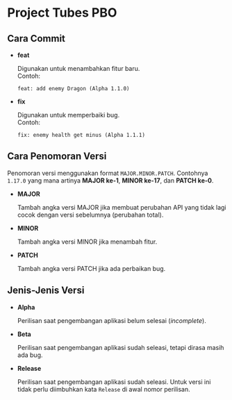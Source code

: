 # Project Tubes PBO

## Cara Commit

- **feat**

  Digunakan untuk menambahkan fitur baru.  
  Contoh:
  
  ```
  feat: add enemy Dragon (Alpha 1.1.0)
  ```

- **fix**

  Digunakan untuk memperbaiki bug.  
  Contoh:
  
  ```
  fix: enemy health get minus (Alpha 1.1.1)
  ```

## Cara Penomoran Versi

Penomoran versi menggunakan format `MAJOR.MINOR.PATCH`. Contohnya `1.17.0` yang mana artinya **MAJOR ke-1**, **MINOR ke-17**, dan **PATCH ke-0**.

- **MAJOR**

  Tambah angka versi MAJOR jika membuat perubahan API yang tidak lagi cocok dengan versi sebelumnya (perubahan total).

- **MINOR**

  Tambah angka versi MINOR jika menambah fitur.

- **PATCH**

  Tambah angka versi PATCH jika ada perbaikan bug.

## Jenis-Jenis Versi

- **Alpha**

  Perilisan saat pengembangan aplikasi belum selesai (*incomplete*).

- **Beta**

  Perilisan saat pengembangan aplikasi sudah seleasi, tetapi dirasa masih ada bug.

- **Release**

  Perilisan saat pengembangan aplikasi sudah seleasi. Untuk versi ini tidak perlu diimbuhkan kata `Release` di awal nomor perilisan.
